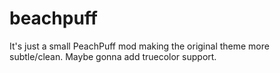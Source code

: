 # beachpuff

It's just a small PeachPuff mod making the original theme more subtle/clean. Maybe gonna add truecolor support. 
